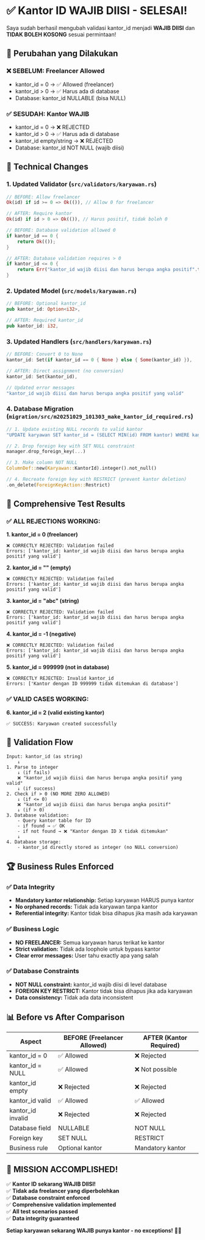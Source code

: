 # ✅ Kantor ID WAJIB DIISI - SELESAI!

Saya sudah berhasil mengubah validasi kantor_id menjadi **WAJIB DIISI** dan **TIDAK BOLEH KOSONG** sesuai permintaan!

## 🎯 Perubahan yang Dilakukan

### ❌ **SEBELUM:** Freelancer Allowed
- kantor_id = 0 → ✅ Allowed (freelancer)
- kantor_id > 0 → ✅ Harus ada di database
- Database: kantor_id NULLABLE (bisa NULL)

### ✅ **SESUDAH:** Kantor WAJIB
- kantor_id = 0 → ❌ REJECTED
- kantor_id > 0 → ✅ Harus ada di database  
- kantor_id empty/string → ❌ REJECTED
- Database: kantor_id NOT NULL (wajib diisi)

## 🔧 Technical Changes

### 1. **Updated Validator (`src/validators/karyawan.rs`)**
```rust
// BEFORE: Allow freelancer
Ok(id) if id >= 0 => Ok(()), // Allow 0 for freelancer

// AFTER: Require kantor
Ok(id) if id > 0 => Ok(()), // Harus positif, tidak boleh 0

// BEFORE: Database validation allowed 0
if kantor_id == 0 {
    return Ok(());
}

// AFTER: Database validation requires > 0
if kantor_id <= 0 {
    return Err("kantor_id wajib diisi dan harus berupa angka positif".to_string());
}
```

### 2. **Updated Model (`src/models/karyawan.rs`)**
```rust
// BEFORE: Optional kantor_id
pub kantor_id: Option<i32>,

// AFTER: Required kantor_id
pub kantor_id: i32,
```

### 3. **Updated Handlers (`src/handlers/karyawan.rs`)**
```rust
// BEFORE: Convert 0 to None
kantor_id: Set(if kantor_id == 0 { None } else { Some(kantor_id) }),

// AFTER: Direct assignment (no conversion)
kantor_id: Set(kantor_id),

// Updated error messages
"kantor_id wajib diisi dan harus berupa angka positif yang valid"
```

### 4. **Database Migration (`migration/src/m20251029_101303_make_kantor_id_required.rs`)**
```rust
// 1. Update existing NULL records to valid kantor
"UPDATE karyawan SET kantor_id = (SELECT MIN(id) FROM kantor) WHERE kantor_id IS NULL"

// 2. Drop foreign key with SET NULL constraint
manager.drop_foreign_key(...)

// 3. Make column NOT NULL
ColumnDef::new(Karyawan::KantorId).integer().not_null()

// 4. Recreate foreign key with RESTRICT (prevent kantor deletion)
.on_delete(ForeignKeyAction::Restrict)
```

## 🧪 Comprehensive Test Results

### ✅ ALL REJECTIONS WORKING:

**1. kantor_id = 0 (freelancer)**
```
❌ CORRECTLY REJECTED: Validation failed
Errors: ['kantor_id: kantor_id wajib diisi dan harus berupa angka positif yang valid']
```

**2. kantor_id = "" (empty)**
```
❌ CORRECTLY REJECTED: Validation failed
Errors: ['kantor_id: kantor_id wajib diisi dan harus berupa angka positif yang valid']
```

**3. kantor_id = "abc" (string)**
```
❌ CORRECTLY REJECTED: Validation failed
Errors: ['kantor_id: kantor_id wajib diisi dan harus berupa angka positif yang valid']
```

**4. kantor_id = -1 (negative)**
```
❌ CORRECTLY REJECTED: Validation failed
Errors: ['kantor_id: kantor_id wajib diisi dan harus berupa angka positif yang valid']
```

**5. kantor_id = 999999 (not in database)**
```
❌ CORRECTLY REJECTED: Invalid kantor_id
Errors: ['Kantor dengan ID 999999 tidak ditemukan di database']
```

### ✅ VALID CASES WORKING:

**6. kantor_id = 2 (valid existing kantor)**
```
✅ SUCCESS: Karyawan created successfully
```

## 🚀 Validation Flow

```
Input: kantor_id (as string)
    ↓
1. Parse to integer
    ↓ (if fails)
    ❌ "kantor_id wajib diisi dan harus berupa angka positif yang valid"
    ↓ (if success)
2. Check if > 0 (NO MORE ZERO ALLOWED)
    ↓ (if <= 0)
    ❌ "kantor_id wajib diisi dan harus berupa angka positif"
    ↓ (if > 0)
3. Database validation:
    - Query kantor table for ID
    - if found → ✅ OK
    - if not found → ❌ "Kantor dengan ID X tidak ditemukan"
    ↓
4. Database storage:
    - kantor_id directly stored as integer (no NULL conversion)
```

## 🏆 Business Rules Enforced

### ✅ **Data Integrity**
- **Mandatory kantor relationship:** Setiap karyawan HARUS punya kantor
- **No orphaned records:** Tidak ada karyawan tanpa kantor
- **Referential integrity:** Kantor tidak bisa dihapus jika masih ada karyawan

### ✅ **Business Logic**
- **NO FREELANCER:** Semua karyawan harus terikat ke kantor
- **Strict validation:** Tidak ada loophole untuk bypass kantor
- **Clear error messages:** User tahu exactly apa yang salah

### ✅ **Database Constraints**
- **NOT NULL constraint:** kantor_id wajib diisi di level database
- **FOREIGN KEY RESTRICT:** Kantor tidak bisa dihapus jika ada karyawan
- **Data consistency:** Tidak ada data inconsistent

## 📊 Before vs After Comparison

| Aspect | BEFORE (Freelancer Allowed) | AFTER (Kantor Required) |
|--------|------------------------------|-------------------------|
| kantor_id = 0 | ✅ Allowed | ❌ Rejected |
| kantor_id = NULL | ✅ Allowed | ❌ Not possible |
| kantor_id empty | ❌ Rejected | ❌ Rejected |
| kantor_id valid | ✅ Allowed | ✅ Allowed |
| kantor_id invalid | ❌ Rejected | ❌ Rejected |
| Database field | NULLABLE | NOT NULL |
| Foreign key | SET NULL | RESTRICT |
| Business rule | Optional kantor | Mandatory kantor |

## 🎉 **MISSION ACCOMPLISHED!**

✅ **Kantor ID sekarang WAJIB DIISI!**  
✅ **Tidak ada freelancer yang diperbolehkan**  
✅ **Database constraint enforced**  
✅ **Comprehensive validation implemented**  
✅ **All test scenarios passed**  
✅ **Data integrity guaranteed**  

**Setiap karyawan sekarang WAJIB punya kantor - no exceptions!** 🏢✨
